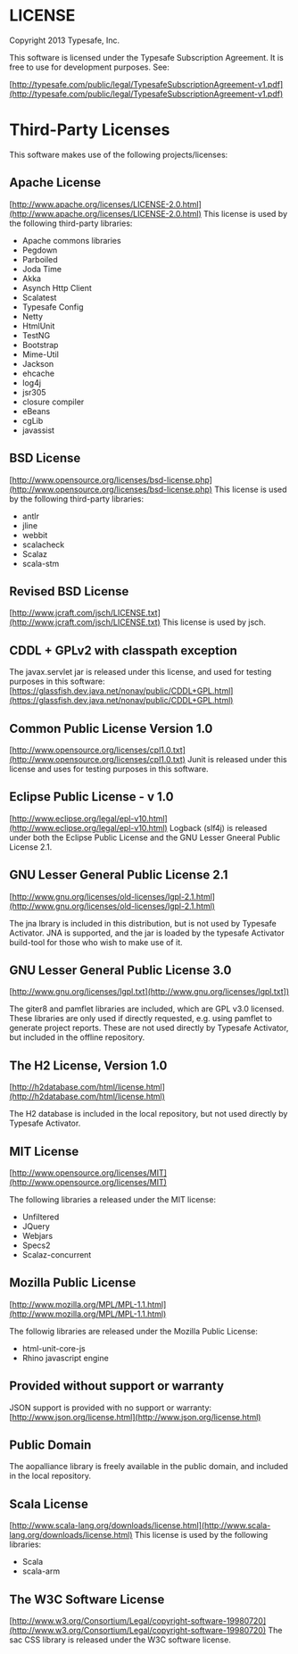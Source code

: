 # LICENSE

Copyright 2013 Typesafe, Inc.

This software is licensed under the Typesafe Subscription Agreement.  It is free to use for development purposes. See:

[http://typesafe.com/public/legal/TypesafeSubscriptionAgreement-v1.pdf](http://typesafe.com/public/legal/TypesafeSubscriptionAgreement-v1.pdf)


# Third-Party Licenses

This software makes use of the following projects/licenses:


## Apache License
   [http://www.apache.org/licenses/LICENSE-2.0.html](http://www.apache.org/licenses/LICENSE-2.0.html)
   This license is used by the following third-party libraries:
   * Apache commons libraries
   * Pegdown
   * Parboiled
   * Joda Time
   * Akka
   * Asynch Http Client
   * Scalatest
   * Typesafe Config
   * Netty
   * HtmlUnit
   * TestNG
   * Bootstrap
   * Mime-Util
   * Jackson
   * ehcache
   * log4j
   * jsr305
   * closure compiler
   * eBeans
   * cgLib
   * javassist
## BSD License
  [http://www.opensource.org/licenses/bsd-license.php](http://www.opensource.org/licenses/bsd-license.php)
  This license is used by the following third-party libraries:
  * antlr
  * jline
  * webbit
  * scalacheck
  * Scalaz
  * scala-stm

## Revised BSD License
  [http://www.jcraft.com/jsch/LICENSE.txt](http://www.jcraft.com/jsch/LICENSE.txt)
  This license is used by jsch.

## CDDL + GPLv2 with classpath exception
  The javax.servlet jar is released under this license, and used for testing purposes in this software:
  [https://glassfish.dev.java.net/nonav/public/CDDL+GPL.html](https://glassfish.dev.java.net/nonav/public/CDDL+GPL.html)

## Common Public License Version 1.0
  [http://www.opensource.org/licenses/cpl1.0.txt](http://www.opensource.org/licenses/cpl1.0.txt)
  Junit is released under this license and uses for testing purposes in this software.

## Eclipse Public License - v 1.0 
  [http://www.eclipse.org/legal/epl-v10.html](http://www.eclipse.org/legal/epl-v10.html)
  Logback (slf4j) is released under both the Eclipse Public License and the GNU Lesser Gneeral Public License 2.1.

## GNU Lesser General Public License 2.1
  [http://www.gnu.org/licenses/old-licenses/lgpl-2.1.html](http://www.gnu.org/licenses/old-licenses/lgpl-2.1.html)

  The jna lbrary is included in this distribution, but is not used by Typesafe Activator.  JNA is supported, and the jar is loaded by the typesafe Activator build-tool for those who wish to make use of it.

## GNU Lesser General Public License 3.0
  [http://www.gnu.org/licenses/lgpl.txt](http://www.gnu.org/licenses/lgpl.txt])

  The giter8 and pamflet libraries are included, which are GPL v3.0 licensed.  These libraries are only used if directly requested, e.g. using pamflet to generate project reports.  These are not used directly by Typesafe Activator, but included in the offline repository.

## The H2 License, Version 1.0 
  [http://h2database.com/html/license.html](http://h2database.com/html/license.html)

  The H2 database is included in the local repository, but not used directly by Typesafe Activator.

## MIT License
  [http://www.opensource.org/licenses/MIT](http://www.opensource.org/licenses/MIT)

  The following libraries a released under the MIT license:
  * Unfiltered
  * JQuery
  * Webjars
  * Specs2
  * Scalaz-concurrent

## Mozilla Public License 
  [http://www.mozilla.org/MPL/MPL-1.1.html](http://www.mozilla.org/MPL/MPL-1.1.html)

  The followig libraries are released under the Mozilla Public License:
  * html-unit-core-js
  * Rhino javascript engine

## Provided without support or warranty 
  JSON support is provided with no support or warranty: [http://www.json.org/license.html](http://www.json.org/license.html)

## Public Domain
  The aopalliance library is freely available in the public domain, and included in the local repository.

## Scala License
  [http://www.scala-lang.org/downloads/license.html](http://www.scala-lang.org/downloads/license.html)
  This license is used by the following libraries:
  * Scala
  * scala-arm

## The W3C Software License 
  [http://www.w3.org/Consortium/Legal/copyright-software-19980720](http://www.w3.org/Consortium/Legal/copyright-software-19980720)
  The sac CSS library is released under the W3C software license.
